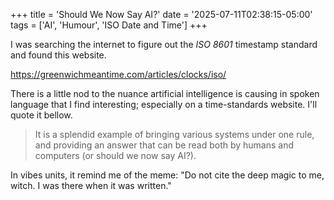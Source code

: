 +++
title = 'Should We Now Say AI?'
date = '2025-07-11T02:38:15-05:00'
tags = ['AI', 'Humour', 'ISO Date and Time']
+++

I was searching the internet to figure out the _ISO 8601_ timestamp
standard and found this website.

https://greenwichmeantime.com/articles/clocks/iso/

There is a little nod to the nuance artificial intelligence is causing
in spoken language that I find interesting; especially on a
time-standards website. I'll quote it bellow.

> It is a splendid example of bringing various systems under one rule,
> and providing an answer that can be read both by humans and
> computers (or should we now say AI?).

In vibes units, it remind me of the meme: "Do not cite the deep magic
to me, witch. I was there when it was written."
